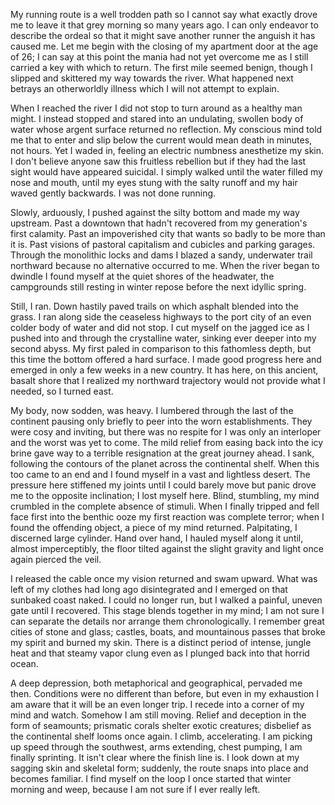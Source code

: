 My running route is a well trodden path so I cannot say what exactly drove me to leave it that grey morning so many years ago. I can only endeavor to describe the ordeal so that it might save another runner the anguish it has caused me. Let me begin with the closing of my apartment door at the age of 26; I can say at this point the mania had not yet overcome me as I still carried a key with which to return. The first mile seemed benign, though I slipped and skittered my way towards the river. What happened next betrays an otherworldly illness which I will not attempt to explain.

When I reached the river I did not stop to turn around as a healthy man might. I instead stopped and stared into an undulating, swollen body of water whose argent surface returned no reflection. My conscious mind told me that to enter and slip below the current would mean death in minutes, not hours. Yet I waded in, feeling an electric numbness anesthetize my skin. I don't believe anyone saw this fruitless rebellion but if they had the last sight would have appeared suicidal. I simply walked until the water filled my nose and mouth, until my eyes stung with the salty runoff and my hair waved gently backwards. I was not done running.

Slowly, arduously, I pushed against the silty bottom and made my way upstream. Past a downtown that hadn't recovered from my generation's first calamity. Past an impoverished city that wants so badly to be more than it is. Past visions of pastoral capitalism and cubicles and parking garages. Through the monolithic locks and dams I blazed a sandy, underwater trail northward because no alternative occurred to me. When the river began to dwindle I found myself at the quiet shores of the headwater, the campgrounds still resting in winter repose before the next idyllic spring.

Still, I ran. Down hastily paved trails on which asphalt blended into the grass. I ran along side the ceaseless highways to the port city of an even colder body of water and did not stop. I cut myself on the jagged ice as I pushed into and through the crystalline water, sinking ever deeper into my second abyss. My first paled in comparison to this fathomless depth, but this time the bottom offered a hard surface. I made good progress here and emerged in only a few weeks in a new country. It has here, on this ancient, basalt shore that I realized my northward trajectory would not provide what I needed, so I turned east.

My body, now sodden, was heavy. I lumbered through the last of the continent pausing only briefly to peer into the worn establishments. They were cosy and inviting, but there was no respite for I was only an interloper and the worst was yet to come. The mild relief from easing back into the icy brine gave way to a terrible resignation at the great journey ahead. I sank, following the contours of the planet across the continental shelf. When this too came to an end and I found myself in a vast and lightless desert. The pressure here stiffened my joints until I could barely move but panic drove me to the opposite inclination; I lost myself here. Blind, stumbling, my mind crumbled in the complete absence of stimuli. When I finally tripped and fell face first into the benthic ooze my first reaction was complete terror; when I found the offending object, a piece of my mind returned. Palpitating, I discerned large cylinder. Hand over hand, I hauled myself along it until, almost imperceptibly, the floor tilted against the slight gravity and light once again pierced the veil.

I released the cable once my vision returned and swam upward. What was left of my clothes had long ago disintegrated and I emerged on that sunbaked coast naked. I could no longer run, but I walked a painful, uneven gate until I recovered. This stage blends together in my mind; I am not sure I can separate the details nor arrange them chronologically. I remember great cities of stone and glass; castles, boats, and mountainous passes that broke my spirit and burned my skin. There is a distinct period of intense, jungle heat and that steamy vapor clung even as I plunged back into that horrid ocean.

A deep depression, both metaphorical and geographical, pervaded me then. Conditions were no different than before, but even in my exhaustion I am aware that it will be an even longer trip. I recede into a corner of my mind and watch. Somehow I am still moving. Relief and deception in the form of seamounts; prismatic corals shelter exotic creatures; disbelief as the continental shelf looms once again. I climb, accelerating. I am picking up speed through the southwest, arms extending, chest pumping, I am finally sprinting. It isn't clear where the finish line is. I look down at my sagging skin and skeletal form; suddenly, the route snaps into place and becomes familiar. I find myself on the loop I once started that winter morning and weep, because I am not sure if I ever really left. 